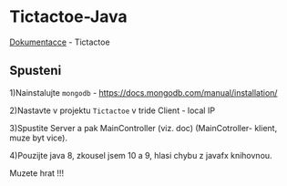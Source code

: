# Tictactoe-Java

[Dokumentacce](https://drive.google.com/open?id=1kA1qu7yF8vXMylIlW7yNSzkv3omb9aNa) - Tictactoe

## Spusteni

1)Nainstalujte ```mongodb``` - https://docs.mongodb.com/manual/installation/

2)Nastavte v projektu `Tictactoe` v tride Client - local IP 

3)Spustite Server a pak MainController (viz. doc) (MainCotroller- klient, muze byt vice). 

4)Pouzijte java 8, zkousel jsem 10 a 9, hlasi chybu z javafx knihovnou.

Muzete hrat !!!
